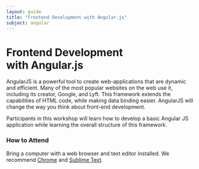 ```yaml
---
layout: guide
title: "Frontend Development with Angular.js"
subject: angular
---
```


# Frontend Development <br>with Angular.js


AngularJS is a powerful tool to create web-applications that are dynamic and
efficient. Many of the most popular websites on the web use it, including its
creator, Google, and Lyft.  This framework extends the capabilities of HTML
code, while making data binding easier. AngularJS will change the way you
think about front-end development.

Participants in this workshop will learn how to develop a basic Angular JS
application while learning the overall structure of this framework.


### How to Attend

<!--
If you haven't already, __[be sure to register]({{ site.registration_link }})__!
You certainly don't have to register to attend, but we like knowing how many
people to expect and what people will be interested in learning. We can't wait,
and we hope to see you there!
-->

Bring a computer with a web browser and text editor installed. We recommend
[Chrome](https://www.google.com/chrome/browser/) and [Sublime
Text](http://www.sublimetext.com/).


